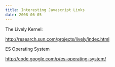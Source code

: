 ```yaml
---
title: Interesting Javascript Links
date: 2008-06-05
---
```

The Lively Kernel:

<a href="http://research.sun.com/projects/lively/index.html">http://research.sun.com/projects/lively/index.html</a>

ES Operating System

<a href="http://code.google.com/p/es-operating-system/">http://code.google.com/p/es-operating-system/</a>

